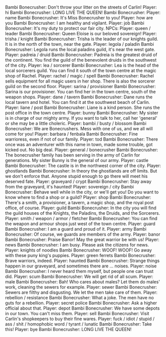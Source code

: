 Bambi Bonecrusher: Don't throw your litter on the streets of Carlin!
Player: hi
Bambi Bonecrusher: LONG LIVE THE QUEEN!
 Bambi Bonecrusher:
Player: name
Bambi Bonecrusher: It's Miss Bonecrusher to you!
Player: how are you
Bambi Bonecrusher: I am healthy and vigilant.
Player: job
Bambi Bonecrusher: It's my duty to protect our fair city.
NPCs:
Player: queen / leader
Bambi Bonecrusher: Queen Eloise is our beloved sovereign!
Player: trisha / knight
Bambi Bonecrusher: Trisha is the leader of our knights guild. It is in the north of the town, near the gate.
Player: legola / paladin
Bambi Bonecrusher: Legola runs the local paladins guild, it's near the west gate.
Player: padreia / druid
Bambi Bonecrusher: Padreia is the greatest druid of the continent. You find the guild of the benevolent druids in the southwest of the city.
Player: lea / sorcerer
Bambi Bonecrusher: Lea is the head of the local sorcerers guild. You can find it south of the town centre at the magic shop of Rachel.
Player: rachel / magic / spell
Bambi Bonecrusher: Rachel sells equipment for all magic users in her shop. There is also the sorcerer guild on the second floor.
Player: sarina / provisioner
Bambi Bonecrusher: Sarina is our provisioner. You can find her in the town centre, south of the weapon shops.
Player: dane / tavern
Bambi Bonecrusher: Dane runs the local tavern and hotel. You can find it at the southwest beach of Carlin.
Player: liane / post
Bambi Bonecrusher: Liane is a kind person. She runs the post office in the town centre.
Player: bunny
Bambi Bonecrusher: My sister is in charge of our mighty army. If you want to talk to her, call her 'general' or she may be a little choleric.
Player: bambi / busty / blossom
Bambi Bonecrusher: We are Bonecrushers. Mess with one of us, and we all will come for you!
Player: barbara / fenbala
Bambi Bonecrusher: Fine warrioress, even if not of our family.
Player: tod
Bambi Bonecrusher: There once was an adventurer with this name in town, made some trouble, got kicked out. No big deal.
Player: general / bonecrusher
Bambi Bonecrusher: The bonecrusher family has been serving in the army of Carlin for generations. My sister Bunny is the general of our army.
Player: castle
Bambi Bonecrusher: The castle is in the northwest corner of the city.
Player: ghostlands
Bambi Bonecrusher: In theory the ghostlands are off limits. But we don't enforce that. Anyone stupid enough to go there will meet his deserved fate.
Player: graveyard / crypt
Bambi Bonecrusher: Stay away from the graveyard, it's haunted!
Player: sovereign / city
Bambi Bonecrusher: Behave well while in the city, or we'll get you! Do you want to know where to find a shop or a guild?
Player: shop
Bambi Bonecrusher: There's a smith, a provisioner, a tavern, a magic shop, and the royal post office, of course.
Player: guild
Bambi Bonecrusher: In the city you will find the guild houses of the Knights, the Paladins, the Druids, and the Sorcerers.
Player: smith / weapon / armor / fletcher
Bambi Bonecrusher: You can find the weapon and armour shops just west of the town centre.
Player: guard
Bambi Bonecrusher: I am a guard and proud of it.
Player: army
Bambi Bonecrusher: Of course, we guards are members of the army.
Player: banor
Bambi Bonecrusher: Praise Banor! May the great warrior be with us!
Player: news
Bambi Bonecrusher: I am busy. Please ask the citizens for news.
Player: knights of noodles
Bambi Bonecrusher: WOOF! WOOF! Go away with these puny king's puppies.
Player: green ferrets
Bambi Bonecrusher: Brave warriors, indeed.
Player: haunted
Bambi Bonecrusher: Strange things happen in our graveyard, and sometimes there are ... noises.
Player: noise
Bambi Bonecrusher: I never heard them myself, but people one can trust did.
Player: scum
Bambi Bonecrusher: We will get rid of all scum.
Player: male
Bambi Bonecrusher: Bah! Who cares about males? Let them do males' work, cleaning the sewers for example.
Player: sewer
Bambi Bonecrusher: Sewers are filthy and disgusting. We let the men take care of them.
Player: rebellion / resistance
Bambi Bonecrusher: What a joke. The men have no guts for a rebellion.
Player: secret police
Bambi Bonecrusher: Ask a higher official about that.
Player: depot
Bambi Bonecrusher: We have some depots in our town. You can't miss them.
Player: sell
Bambi Bonecrusher: Visit Carlin's shopkeepers to buy their fine wares.
Player: fuck / idiot / stupid / ass / shit / homophobic word / tyrant / lunatic 
Bambi Bonecrusher: Take this!
Player: bye
Bambi Bonecrusher: LONG LIVE THE QUEEN!